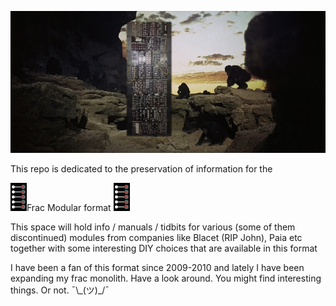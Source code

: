 


![](https://github.com/FracModular/fracmodular.github.io/raw/master/assets/img/2001Frac.jpg)


This repo is dedicated to the preservation of information for the



![](https://github.com/FracModular/fracmodular.github.io/raw/master/assets/img/blacet.png)Frac Modular format ![](https://github.com/FracModular/fracmodular.github.io/raw/master/assets/img/blacet.png)



This space will hold info / manuals / tidbits for various (some of them discontinued) modules from
companies like Blacet (RIP John), Paia etc together with some interesting DIY choices that are available in this format


I have been a fan of this format since 2009-2010 and lately I have been expanding my frac monolith.
Have a look around. You might find interesting things. Or not. ¯\\\_(ツ)\_/¯ 





